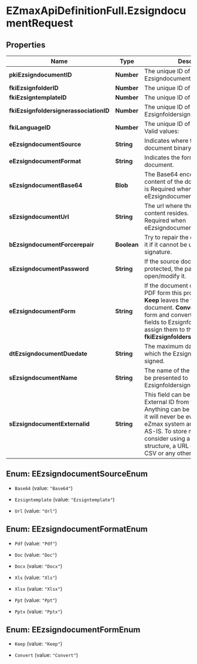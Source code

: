 # EZmaxApiDefinitionFull.EzsigndocumentRequest

## Properties

Name | Type | Description | Notes
------------ | ------------- | ------------- | -------------
**pkiEzsigndocumentID** | **Number** | The unique ID of the Ezsigndocument | [optional] 
**fkiEzsignfolderID** | **Number** | The unique ID of the Ezsignfolder | 
**fkiEzsigntemplateID** | **Number** | The unique ID of the Ezsigntemplate | [optional] 
**fkiEzsignfoldersignerassociationID** | **Number** | The unique ID of the Ezsignfoldersignerassociation | [optional] 
**fkiLanguageID** | **Number** | The unique ID of the Language.  Valid values:  |Value|Description| |-|-| |1|French| |2|English| | 
**eEzsigndocumentSource** | **String** | Indicates where to look for the document binary content. | 
**eEzsigndocumentFormat** | **String** | Indicates the format of the document. | [optional] 
**sEzsigndocumentBase64** | **Blob** | The Base64 encoded binary content of the document.  This field is Required when eEzsigndocumentSource &#x3D; Base64. | [optional] 
**sEzsigndocumentUrl** | **String** | The url where the document content resides.  This field is Required when eEzsigndocumentSource &#x3D; Url. | [optional] 
**bEzsigndocumentForcerepair** | **Boolean** | Try to repair the document or flatten it if it cannot be used for electronic signature.  | [optional] [default to true]
**sEzsigndocumentPassword** | **String** | If the source document is password protected, the password to open/modify it. | [optional] 
**eEzsigndocumentForm** | **String** | If the document contains an existing PDF form this property must be set.  **Keep** leaves the form as-is in the document.  **Convert** removes the form and convert all the existing fields to Ezsignformfieldgroups and assign them to the specified **fkiEzsignfoldersignerassociationID** | [optional] 
**dtEzsigndocumentDuedate** | **String** | The maximum date and time at which the Ezsigndocument can be signed. | 
**sEzsigndocumentName** | **String** | The name of the document that will be presented to Ezsignfoldersignerassociations | 
**sEzsigndocumentExternalid** | **String** | This field can be used to store an External ID from the client&#39;s system.  Anything can be stored in this field, it will never be evaluated by the eZmax system and will be returned AS-IS.  To store multiple values, consider using a JSON formatted structure, a URL encoded string, a CSV or any other custom format.  | [optional] 



## Enum: EEzsigndocumentSourceEnum


* `Base64` (value: `"Base64"`)

* `Ezsigntemplate` (value: `"Ezsigntemplate"`)

* `Url` (value: `"Url"`)





## Enum: EEzsigndocumentFormatEnum


* `Pdf` (value: `"Pdf"`)

* `Doc` (value: `"Doc"`)

* `Docx` (value: `"Docx"`)

* `Xls` (value: `"Xls"`)

* `Xlsx` (value: `"Xlsx"`)

* `Ppt` (value: `"Ppt"`)

* `Pptx` (value: `"Pptx"`)





## Enum: EEzsigndocumentFormEnum


* `Keep` (value: `"Keep"`)

* `Convert` (value: `"Convert"`)




